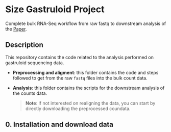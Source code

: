 # Size Gastruloid Project
Complete bulk RNA-Seq workflow from raw fastq to downstream analysis of the [Paper](link).
## Description
This repository contains the code related to the analysis performed on gastruloid sequencing data.

- **Preprocessing and aligment**: this folder contains the code and steps followed to get from the raw `fastq` files into the bulk count data.
- **Analysis**: this folder contains the scripts for the downstream analysis of the counts data.
  

  > **Note**: if not interested on realigning the data, you can start by directly downloading the preprocessed coundata.

## 0. Installation and download data
